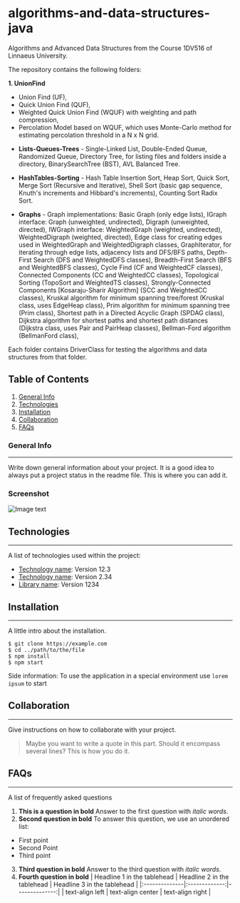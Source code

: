 # algorithms-and-data-structures-java
Algorithms and Advanced Data Structures from the Course 1DV516 of Linnaeus University.

The repository contains the following folders:

  **1. UnionFind**
  - Union Find (UF),
  - Quick Union Find (QUF),
  - Weighted Quick Union Find (WQUF) with weighting and path compression,
  - Percolation Model based on WQUF, which uses Monte-Carlo method for estimating percolation threshold in a N x N grid. 
              
  * **Lists-Queues-Trees** - Single-Linked List,
                         Double-Ended Queue, 
                         Randomized Queue, 
                         Directory Tree, for listing files and folders inside a directory,
                         BinarySearchTree (BST),
                         AVL Balanced Tree.          
                       
  * **HashTables-Sorting** - Hash Table 
                         Insertion Sort, 
                         Heap Sort, 
                         Quick Sort, 
                         Merge Sort (Recursive and Iterative), 
                         Shell Sort (basic gap sequence, Knuth's increments and Hibbard's increments), 
                         Counting Sort
                         Radix Sort.
                       
  * **Graphs** - Graph implementations:
                  Basic Graph (only edge lists), 
                  IGraph interface: 
                      Graph (unweighted, undirected),
                      Digraph (unweighted, directed), 
                  IWGraph interface:
                      WeightedGraph (weighted, undirected),
                      WeightedDigraph (weighted, directed),
                  Edge class for creating edges used in WeightedGraph and WeightedDigraph classes,
                  GraphIterator, for iterating through edge lists, adjacency lists and DFS/BFS paths,
                  Depth-First Search (DFS and WeightedDFS classes),
                  Breadth-First Search (BFS and WeightedBFS classes),
                  Cycle Find (CF and WeightedCF classes),
                  Connected Components (CC and WeightedCC classes),
                  Topological Sorting (TopoSort and WeightedTS classes),
                  Strongly-Connected Components [Kosaraju-Sharir Algorithm] (SCC and WeightedCC classes),
                  Kruskal algorithm for minimum spanning tree/forest (Kruskal class, uses EdgeHeap class),
                  Prim algorithm for minimum spanning tree (Prim class),
                  Shortest path in a Directed Acyclic Graph (SPDAG class),
                  Dijkstra algorithm for shortest paths and shortest path distances (Dijkstra class, uses Pair and PairHeap classes),
                  Bellman-Ford algorithm (BellmanFord class),
                  
Each folder contains DriverClass for testing the algorithms and data structures from that folder.

## Table of Contents
1. [General Info](#general-info)
2. [Technologies](#technologies)
3. [Installation](#installation)
4. [Collaboration](#collaboration)
5. [FAQs](#faqs)
### General Info
***
Write down general information about your project. It is a good idea to always put a project status in the readme file. This is where you can add it. 
### Screenshot
![Image text](https://www.united-internet.de/fileadmin/user_upload/Brands/Downloads/Logo_IONOS_by.jpg)
## Technologies
***
A list of technologies used within the project:
* [Technology name](https://example.com): Version 12.3 
* [Technology name](https://example.com): Version 2.34
* [Library name](https://example.com): Version 1234
## Installation
***
A little intro about the installation. 
```
$ git clone https://example.com
$ cd ../path/to/the/file
$ npm install
$ npm start
```
Side information: To use the application in a special environment use ```lorem ipsum``` to start
## Collaboration
***
Give instructions on how to collaborate with your project.
> Maybe you want to write a quote in this part. 
> Should it encompass several lines?
> This is how you do it.
## FAQs
***
A list of frequently asked questions
1. **This is a question in bold**
Answer to the first question with _italic words_. 
2. __Second question in bold__ 
To answer this question, we use an unordered list:
* First point
* Second Point
* Third point
3. **Third question in bold**
Answer to the third question with *italic words*.
4. **Fourth question in bold**
| Headline 1 in the tablehead | Headline 2 in the tablehead | Headline 3 in the tablehead |
|:--------------|:-------------:|--------------:|
| text-align left | text-align center | text-align right |
